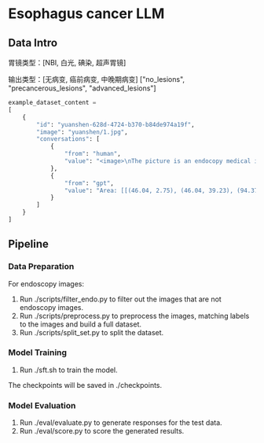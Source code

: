 # Esophagus cancer LLM

## Data Intro
胃镜类型：[NBI, 白光, 碘染, 超声胃镜]

输出类型：[无病变, 癌前病变, 中晚期病变]
["no_lesions", "precancerous_lesions", "advanced_lesions"]

```python
example_dataset_content = 
[
    {
        "id": "yuanshen-628d-4724-b370-b84de974a19f",
        "image": "yuanshen/1.jpg",
        "conversations": [
            {
                "from": "human",
                "value": "<image>\nThe picture is an endocopy medical image of the esophagus. Outline the potential lession area with 4 coordinates(Each represents the percentage distance between the four vertices of the area and the left and top edges of the image), and answer which is the most possible label of this image: [no_lesions, precancerous_lesions]"
            },
            {
                "from": "gpt",
                "value": "Area: [[(46.04, 2.75), (46.04, 39.23), (94.37, 39.04), (94.37, 2.75)]].\nLabel: precancerous lesions."
            }
        ]
    }
]
```

## Pipeline

### Data Preparation

For endoscopy images:
1. Run ./scripts/filter_endo.py to filter out the images that are not endoscopy images.
2. Run ./scripts/preprocess.py to preprocess the images, matching labels to the images and build a full dataset.
3. Run ./scripts/split_set.py to split the dataset.

### Model Training

1. Run ./sft.sh to train the model.

The checkpoints will be saved in ./checkpoints.

### Model Evaluation

1. Run ./eval/evaluate.py to generate responses for the test data.
2. Run ./eval/score.py to score the generated results.
